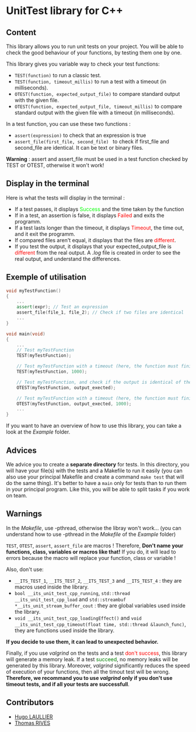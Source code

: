 # UnitTest library for C++

## Content
This library allows you to run unit tests on your project. You will be able to check the good behaviour of your functions, by testing them one by one. 

This library gives you variable way to check your test functions:
- `TEST(function)` to run a classic test.
- `TEST(function, timeout_millis)` to run a test with a timeout (in milliseconds).
- `OTEST(function, expected_output_file)` to compare standard output with the given file.
- `OTEST(function, expected_output_file, timeout_millis)` to compare standard output with the given file with a timeout (in milliseconds).
  
In a test function, you can use these two functions :
- `assert(expression)` to check that an expression is true
- `assert_file(first_file, second_file) ` to check if first_file and second_file are identical. It can be text or binary files.

**Warning** : assert and assert_file must be used in a test function checked by TEST or OTEST, otherwise it won't work!

## Display in the terminal
Here is what the tests will display in the terminal :
- If a test passes, it displays <span style="color: rgb(0,255,0)">Success</span> and the time taken by the function
- If in a test, an assertion is false, it displays <span style="color: rgb(255,0 ,0)">Failed</span> and exits the programm. 
- If a test lasts longer than the timeout, it displays <span style="color: rgb(255,0 ,0)">Timeout</span>, the time out, and it exit the programm.
- If compared files aren't equal, it displays that the files are <span style="color: rgb(255,0 ,0)">different</span>. 
- If you test the output, it displays that your expected_output_file is <span style="color: rgb(255,0 ,0)">different</span> from the real output. A *.log* file is created in order to see the real output, and understand the differences.


## Exemple of utilisation

```cpp
void myTestFunction()
{
    ...
    assert(expr); // Test an expression
    assert_file(file_1, file_2); // Check if two files are identical
    ...
}

void main(void)
{
    ...
    // Test myTestFunction
    TEST(myTestFunction);

    // Test myTestFunction with a timeout (here, the function must finish in 1 second maximum)
    TEST(myTestFunction, 1000); 

    // Test myTestFunction, and check if the output is identical of the output_expected file
    OTEST(myTestFunction, output_exected);

    // Test myTestFunction with a timeout (here, the function must finish in 1 second maximum), and check if the output is identical of the output_expected file
    OTEST(myTestFunction, output_exected, 1000); 
    ...
}
```
If you want to have an overview of how to use this library, you can take a look at the *Example* folder.

## Advices

We advice you to create a **separate directory** for tests. In this directory, you will have your file(s) with the tests and a Makefile to run it easily (you can also use your principal Makefile and create a command `make test` that will do the same thing). It's better to have a `main` only for tests than to run them in your principal program. Like this, you will be able to split tasks if you work on team.

## Warnings

In the *Makefile*, use -pthread, otherwise the libray won't work... (you can understand how to use -pthread in the *Makefile* of the *Example* folder)

`TEST`, `OTEST`, `assert`, `assert_file` are macros ! Therefore, **Don't name your functions, class, variables or macros like that!** If you do, it will lead to errors because the macro will replace your function, class or variable !

Also, don't use:
- `__ITS_TEST_1`, `__ITS_TEST_2`, `__ITS_TEST_3` and `__ITS_TEST_4` : they are macros used inside the library.
- `bool __its_unit_test_cpp_running`, `std::thread __its_unit_test_cpp_load` and `std::streambuf *__its_unit_stream_buffer_cout` : they are global variables used inside the library.
- `void __its_unit_test_cpp_loadingEffect()` and `void __its_unit_test_cpp_timeout(float time, std::thread &launch_func)`, they are functions used inside the library.

**If you decide to use them, it can lead to unexpected behavior.**

Finally, if you use *valgrind* on the tests and a test <span style="color: red">don't success</span>, this library will generate a memory leak. If a test <span style="color: green">succeed</span>, no memory leaks will be generated by this library. Moreover, *valgrind* significantly reduces the speed of execution of your functions, then all the timout test will be wrong. **Therefore, we recommand you to use *valgrind* only if you don't use timeout tests, and if all your tests are successfull**.

## Contributors
- [Hugo LAULLIER](https://github.com/HugoLaullier)
- [Thomas RIVES](https://github.com/ThomasRives)
